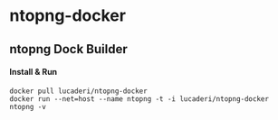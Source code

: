 ntopng-docker
=============

## ntopng Dock Builder

#### Install & Run
```
docker pull lucaderi/ntopng-docker
docker run --net=host --name ntopng -t -i lucaderi/ntopng-docker ntopng -v
```
